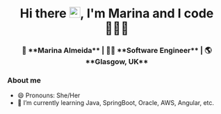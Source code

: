 <!--**MarinaAlmeida20/MarinaAlmeida20** is a ✨ _special_ ✨ repository because its `README.md` (this file) appears on your GitHub profile.-->

<div align="center">
  <h1> Hi there <img src="https://media.giphy.com/media/hvRJCLFzcasrR4ia7z/giphy.gif" width="25px">, I'm Marina and I code 👩🏻‍💻 </h1>
</div>

<div align="center">
<h3> 👩 **Marina Almeida** | 👩‍💻 **Software Engineer** | 🌎 **Glasgow, UK**</h3> 
</div>

### About me

- 😄 Pronouns: She/Her
- 🌱 I’m currently learning Java, SpringBoot, Oracle, AWS, Angular, etc.
